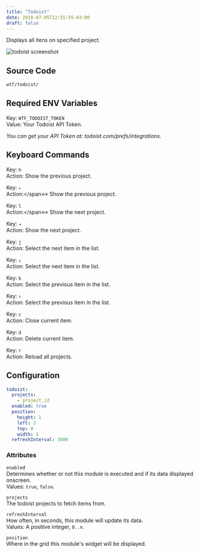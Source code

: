 ```yaml
---
title: "Todoist"
date: 2018-07-05T22:55:55-03:00
draft: false
---
```


Displays all itens on specified project.

<img src="/imgs/modules/todoist.png" alt="todoist screenshot" />

## Source Code

```bash
wtf/todoist/
```

## Required ENV Variables

<span class="caption">Key:</span> `WTF_TODOIST_TOKEN` <br />
<span class="caption">Value:</span> Your Todoist API Token. <br />

_You can get your API Token at: todoist.com/prefs/integrations._

## Keyboard Commands

<span class="caption">Key:</span> `h` <br />
<span class="caption">Action:</span> Show the previous project.

<span class="caption">Key:</span> `←` <br />
<span class="caption">Action:</span←> Show the previous project.

<span class="caption">Key:</span> `l` <br />
<span class="caption">Action:</span←> Show the next project.

<span class="caption">Key:</span> `→` <br />
<span class="caption">Action:</span> Show the next project.

<span class="caption">Key:</span> `j` <br />
<span class="caption">Action:</span> Select the next item in the list.

<span class="caption">Key:</span> `↓` <br />
<span class="caption">Action:</span> Select the next item in the list.

<span class="caption">Key:</span> `k` <br />
<span class="caption">Action:</span> Select the previous item in the list.

<span class="caption">Key:</span> `↑` <br />
<span class="caption">Action:</span> Select the previous item in the list.

<span class="caption">Key:</span> `c` <br />
<span class="caption">Action:</span> Close current item.

<span class="caption">Key:</span> `d` <br />
<span class="caption">Action:</span> Delete current item.

<span class="caption">Key:</span> `r` <br />
<span class="caption">Action:</span> Reload all projects.

## Configuration

```yaml
todoist:
  projects:
    - project_id
  enabled: true
  position:
    height: 1
    left: 2
    top: 0
    width: 1
  refreshInterval: 3600
```

### Attributes

`enabled` <br />
Determines whether or not this module is executed and if its data displayed onscreen. <br />
Values: `true`, `false`.

`projects` <br />
The todoist projects to fetch items from. <br />

`refreshInterval` <br />
How often, in seconds, this module will update its data. <br />
Values: A positive integer, `0..n`.

`position` <br />
Where in the grid this module's widget will be displayed. <br />
